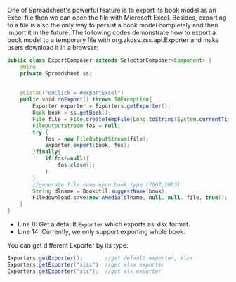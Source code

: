 One of Spreadsheet's powerful feature is to export its book model as an
Excel file then we can open the file with Microsoft Excel. Besides,
exporting to a file is also the only way to persist a book model
completely and then import it in the future. The following codes
demonstrate how to export a book model to a temporary file with
<javadoc directory="zss">org.zkoss.zss.api.Exporter</javadoc> and make
users download it in a browser:

``` java
public class ExportComposer extends SelectorComposer<Component> {
    @Wire
    private Spreadsheet ss;
    
    
    @Listen("onClick = #exportExcel")
    public void doExport() throws IOException{
        Exporter exporter = Exporters.getExporter();
        Book book = ss.getBook();
        File file = File.createTempFile(Long.toString(System.currentTimeMillis()),"temp");
        FileOutputStream fos = null;
        try {
            fos = new FileOutputStream(file);
            exporter.export(book, fos);
        }finally{
            if(fos!=null){
                fos.close();
            }
        }
        //generate file name upon book type (2007,2003)
        String dlname = BookUtil.suggestName(book);
        Filedownload.save(new AMedia(dlname, null, null, file, true));
    }
}
```

  - Line 8: Get a default `Exporter` which exports as xlsx format.
  - Line 14: Currently, we only support exporting whole book.

You can get different Exporter by its type:

``` java
Exporters.getExporter();       //get default exporter, xlsx
Exporters.getExporter("xlsx"); //get xlsx exporter
Exporters.getExporter("xls");  //get xls exporter
```
